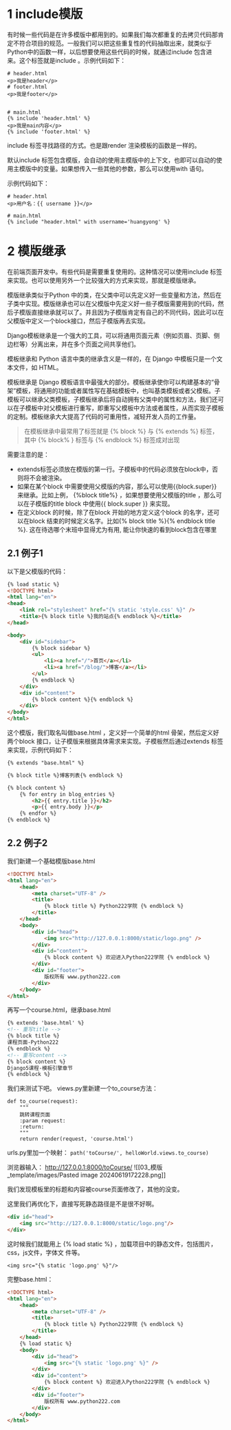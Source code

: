 

# 1 include模版 

有时候一些代码是在许多模版中都用到的。如果我们每次都重复的去拷贝代码那肯定不符合项目的规范。一般我们可以把这些重复性的代码抽取出来，就类似于Python中的函数一样，以后想要使用这些代码的时候，就通过include 包含进来。这个标签就是include 。示例代码如下：


```
# header.html
<p>我是header</p>
# footer.html
<p>我是footer</p>


# main.html
{% include 'header.html' %}
<p>我是main内容</p>
{% include 'footer.html' %}
```


include 标签寻找路径的方式。也是跟render 渲染模板的函数是一样的。

默认include 标签包含模版，会自动的使用主模版中的上下文，也即可以自动的使用主模版中的变量。如果想传入一些其他的参数，那么可以使用with 语句。

示例代码如下：
```
# header.html
<p>用户名：{{ username }}</p>

# main.html
{% include "header.html" with username='huangyong' %}
```


# 2 模版继承


在前端页面开发中。有些代码是需要重复使用的。这种情况可以使用include 标签来实现。也可以使用另外一个比较强大的方式来实现，那就是模版继承。

模版继承类似于Python 中的类，在父类中可以先定义好一些变量和方法，然后在子类中实现。模版继承也可以在父模版中先定义好一些子模版需要用到的代码，然后子模版直接继承就可以了。并且因为子模版肯定有自己的不同代码，因此可以在父模版中定义一个block接口，然后子模版再去实现。

Django模板继承是一个强大的工具，可以将通用页面元素（例如页眉、页脚、侧边栏等）分离出来，并在多个页面之间共享他们。

模板继承和 Python 语言中类的继承含义是一样的，在 Django 中模板只是一个文本文件，如 HTML。

模板继承是 Django 模板语言中最强大的部分。模板继承使你可以构建基本的“骨架”模板，将通用的功能或者属性写在基础模板中，也叫基类模板或者父模板。子模板可以继承父类模板，子模板继承后将自动拥有父类中的属性和方法，我们还可以在子模板中对父模板进行重写，即重写父模板中方法或者属性，从而实现子模板的定制。模板继承大大提高了代码的可重用性，减轻开发人员的工作量。

> 在模板继承中最常用了标签就是 {% block %} 与 {% extends %} 标签，其中 {% block% } 标签与 {%
endblock %} 标签成对出现


需要注意的是：
- extends标签必须放在模版的第一行。子模板中的代码必须放在block中，否则将不会被渲染。
- 如果在某个block 中需要使用父模版的内容，那么可以使用{{block.super}} 来继承。比如上例， {%block title%} ，如果想要使用父模版的title ，那么可以在子模版的title block 中使用{{ block.super }} 来实现。
- 在定义block 的时候，除了在block 开始的地方定义这个block 的名字，还可以在block 结束的时候定义名字。比如{% block title %}{% endblock title %}. 这在待选哪个末班中显得尤为有用, 能让你快速的看到block包含在哪里 


## 2.1 例子1

以下是父模版的代码：

```html
{% load static %}
<!DOCTYPE html>
<html lang="en">
<head>
    <link rel="stylesheet" href="{% static 'style.css' %}" />
    <title>{% block title %}我的站点{% endblock %}</title>
</head>

<body>
    <div id="sidebar">
        {% block sidebar %}
        <ul>
            <li><a href="/">首页</a></li>
            <li><a href="/blog/">博客</a></li>
        </ul>
        {% endblock %}
    </div>
    <div id="content">
        {% block content %}{% endblock %}
    </div>
</body>
</html>
```


这个模版，我们取名叫做base.html ，定义好一个简单的html 骨架，然后定义好两个block 接口，让子模版来根据具体需求来实现。子模板然后通过extends 标签来实现，示例代码如下：

```html
{% extends "base.html" %}

{% block title %}博客列表{% endblock %}

{% block content %}
    {% for entry in blog_entries %}
        <h2>{{ entry.title }}</h2>
        <p>{{ entry.body }}</p>
    {% endfor %}
{% endblock %}
```


## 2.2 例子2 

我们新建一个基础模版base.html
```html
<!DOCTYPE html>
<html lang="en">
    <head>
        <meta charset="UTF-8" />
        <title>
            {% block title %} Python222学院 {% endblock %}
        </title>
    </head>
    <body>
        <div id="head">
            <img src="http://127.0.0.1:8000/static/logo.png" />
        </div>
        <div id="content">
            {% block content %} 欢迎进入Python222学院 {% endblock %}
        </div>
        <div id="footer">
            版权所有 www.python222.com
        </div>
    </body>
</html>

```

再写一个course.html，继承base.html
```html
{% extends 'base.html' %}
<!-- 重写title -->
{% block title %}
课程页面-Python222
{% endblock %}
<!-- 重写content -->
{% block content %}
Django5课程-模板引擎章节
{% endblock %}
```

我们来测试下吧。
views.py里新建一个to_course方法：

```
def to_course(request):
	"""
	跳转课程页面
	:param request:
	:return:
	"""
	return render(request, 'course.html')
```

urls.py里加一个映射：
`path('toCourse/', helloWorld.views.to_course)`


浏览器输入： http://127.0.0.1:8000/toCourse/
![[03_模版_template/images/Pasted image 20240619172228.png]]

我们发现模板里的标题和内容被course页面修改了，其他的没变。

这里我们再优化下，直接写死静态路径是不是很不好啊。
```html
<div id="head">
	<img src="http://127.0.0.1:8000/static/logo.png"/>
</div>
```

这时候我们就能用上 {% load static %} ，加载项目中的静态文件，包括图片，css，js文件，字体文
件等。
```
<img src="{% static 'logo.png' %}"/>
```

完整base.html：
```html
<!DOCTYPE html>
<html lang="en">
    <head>
        <meta charset="UTF-8" />
        <title>
            {% block title %} Python222学院 {% endblock %}
        </title>
    </head>
    {% load static %}
    <body>
        <div id="head">
            <img src="{% static 'logo.png' %}" />
        </div>
        <div id="content">
            {% block content %} 欢迎进入Python222学院 {% endblock %}
        </div>
        <div id="footer">
            版权所有 www.python222.com
        </div>
    </body>
</html>

```


